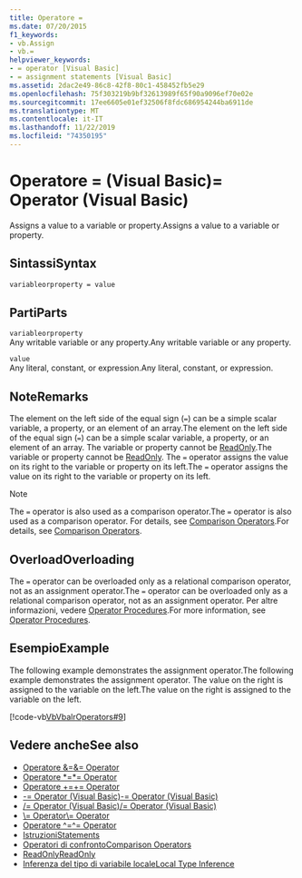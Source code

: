 ```yaml
---
title: Operatore =
ms.date: 07/20/2015
f1_keywords:
- vb.Assign
- vb.=
helpviewer_keywords:
- = operator [Visual Basic]
- = assignment statements [Visual Basic]
ms.assetid: 2dac2e49-86c8-42f8-80c1-458452fb5e29
ms.openlocfilehash: 75f303219b9bf32613989f65f90a9096ef70e02e
ms.sourcegitcommit: 17ee6605e01ef32506f8fdc686954244ba6911de
ms.translationtype: MT
ms.contentlocale: it-IT
ms.lasthandoff: 11/22/2019
ms.locfileid: "74350195"
---
```

# <a name="-operator-visual-basic"></a><span data-ttu-id="af979-102">Operatore = (Visual Basic)</span><span class="sxs-lookup"><span data-stu-id="af979-102">= Operator (Visual Basic)</span></span>
<span data-ttu-id="af979-103">Assigns a value to a variable or property.</span><span class="sxs-lookup"><span data-stu-id="af979-103">Assigns a value to a variable or property.</span></span>  
  
## <a name="syntax"></a><span data-ttu-id="af979-104">Sintassi</span><span class="sxs-lookup"><span data-stu-id="af979-104">Syntax</span></span>  
  
```vb  
variableorproperty = value  
```  
  
## <a name="parts"></a><span data-ttu-id="af979-105">Parti</span><span class="sxs-lookup"><span data-stu-id="af979-105">Parts</span></span>  
 `variableorproperty`  
 <span data-ttu-id="af979-106">Any writable variable or any property.</span><span class="sxs-lookup"><span data-stu-id="af979-106">Any writable variable or any property.</span></span>  
  
 `value`  
 <span data-ttu-id="af979-107">Any literal, constant, or expression.</span><span class="sxs-lookup"><span data-stu-id="af979-107">Any literal, constant, or expression.</span></span>  
  
## <a name="remarks"></a><span data-ttu-id="af979-108">Note</span><span class="sxs-lookup"><span data-stu-id="af979-108">Remarks</span></span>  
 <span data-ttu-id="af979-109">The element on the left side of the equal sign (`=`) can be a simple scalar variable, a property, or an element of an array.</span><span class="sxs-lookup"><span data-stu-id="af979-109">The element on the left side of the equal sign (`=`) can be a simple scalar variable, a property, or an element of an array.</span></span> <span data-ttu-id="af979-110">The variable or property cannot be [ReadOnly](../../../visual-basic/language-reference/modifiers/readonly.md).</span><span class="sxs-lookup"><span data-stu-id="af979-110">The variable or property cannot be [ReadOnly](../../../visual-basic/language-reference/modifiers/readonly.md).</span></span> <span data-ttu-id="af979-111">The `=` operator assigns the value on its right to the variable or property on its left.</span><span class="sxs-lookup"><span data-stu-id="af979-111">The `=` operator assigns the value on its right to the variable or property on its left.</span></span>  
  
> [!NOTE]
> <span data-ttu-id="af979-112">The `=` operator is also used as a comparison operator.</span><span class="sxs-lookup"><span data-stu-id="af979-112">The `=` operator is also used as a comparison operator.</span></span> <span data-ttu-id="af979-113">For details, see [Comparison Operators](../../../visual-basic/language-reference/operators/comparison-operators.md).</span><span class="sxs-lookup"><span data-stu-id="af979-113">For details, see [Comparison Operators](../../../visual-basic/language-reference/operators/comparison-operators.md).</span></span>  
  
## <a name="overloading"></a><span data-ttu-id="af979-114">Overload</span><span class="sxs-lookup"><span data-stu-id="af979-114">Overloading</span></span>  
 <span data-ttu-id="af979-115">The `=` operator can be overloaded only as a relational comparison operator, not as an assignment operator.</span><span class="sxs-lookup"><span data-stu-id="af979-115">The `=` operator can be overloaded only as a relational comparison operator, not as an assignment operator.</span></span> <span data-ttu-id="af979-116">Per altre informazioni, vedere [Operator Procedures](../../../visual-basic/programming-guide/language-features/procedures/operator-procedures.md).</span><span class="sxs-lookup"><span data-stu-id="af979-116">For more information, see [Operator Procedures](../../../visual-basic/programming-guide/language-features/procedures/operator-procedures.md).</span></span>  
  
## <a name="example"></a><span data-ttu-id="af979-117">Esempio</span><span class="sxs-lookup"><span data-stu-id="af979-117">Example</span></span>  
 <span data-ttu-id="af979-118">The following example demonstrates the assignment operator.</span><span class="sxs-lookup"><span data-stu-id="af979-118">The following example demonstrates the assignment operator.</span></span> <span data-ttu-id="af979-119">The value on the right is assigned to the variable on the left.</span><span class="sxs-lookup"><span data-stu-id="af979-119">The value on the right is assigned to the variable on the left.</span></span>  
  
 [!code-vb[VbVbalrOperators#9](~/samples/snippets/visualbasic/VS_Snippets_VBCSharp/VbVbalrOperators/VB/Class1.vb#9)]  
  
## <a name="see-also"></a><span data-ttu-id="af979-120">Vedere anche</span><span class="sxs-lookup"><span data-stu-id="af979-120">See also</span></span>

- [<span data-ttu-id="af979-121">Operatore &=</span><span class="sxs-lookup"><span data-stu-id="af979-121">&= Operator</span></span>](../../../visual-basic/language-reference/operators/and-assignment-operator.md)
- [<span data-ttu-id="af979-122">Operatore \*=</span><span class="sxs-lookup"><span data-stu-id="af979-122">\*= Operator</span></span>](../../../visual-basic/language-reference/operators/multiplication-assignment-operator.md)
- [<span data-ttu-id="af979-123">Operatore +=</span><span class="sxs-lookup"><span data-stu-id="af979-123">+= Operator</span></span>](../../../visual-basic/language-reference/operators/addition-assignment-operator.md)
- [<span data-ttu-id="af979-124">-= Operator (Visual Basic)</span><span class="sxs-lookup"><span data-stu-id="af979-124">-= Operator (Visual Basic)</span></span>](../../../visual-basic/language-reference/operators/subtraction-assignment-operator.md)
- [<span data-ttu-id="af979-125">/= Operator (Visual Basic)</span><span class="sxs-lookup"><span data-stu-id="af979-125">/= Operator (Visual Basic)</span></span>](../../../visual-basic/language-reference/operators/floating-point-division-assignment-operator.md)
- [<span data-ttu-id="af979-126">\\= Operator</span><span class="sxs-lookup"><span data-stu-id="af979-126">\\= Operator</span></span>](../../../visual-basic/language-reference/operators/integer-division-assignment-operator.md)
- [<span data-ttu-id="af979-127">Operatore ^=</span><span class="sxs-lookup"><span data-stu-id="af979-127">^= Operator</span></span>](../../../visual-basic/language-reference/operators/exponentiation-assignment-operator.md)
- [<span data-ttu-id="af979-128">Istruzioni</span><span class="sxs-lookup"><span data-stu-id="af979-128">Statements</span></span>](../../../visual-basic/programming-guide/language-features/statements.md)
- [<span data-ttu-id="af979-129">Operatori di confronto</span><span class="sxs-lookup"><span data-stu-id="af979-129">Comparison Operators</span></span>](../../../visual-basic/language-reference/operators/comparison-operators.md)
- [<span data-ttu-id="af979-130">ReadOnly</span><span class="sxs-lookup"><span data-stu-id="af979-130">ReadOnly</span></span>](../../../visual-basic/language-reference/modifiers/readonly.md)
- [<span data-ttu-id="af979-131">Inferenza del tipo di variabile locale</span><span class="sxs-lookup"><span data-stu-id="af979-131">Local Type Inference</span></span>](../../../visual-basic/programming-guide/language-features/variables/local-type-inference.md)

